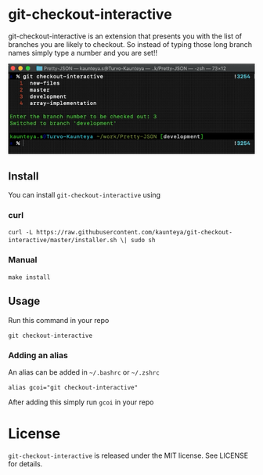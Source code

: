# git-checkout-interactive

git-checkout-interactive is an extension that presents you with the list of branches you are likely to checkout. So instead of typing those long branch names simply type a number and you are set!!

![Demo](/Others/demo.gif)

## Install
You can install `git-checkout-interactive` using 

### curl

```
curl -L https://raw.githubusercontent.com/kaunteya/git-checkout-interactive/master/installer.sh \| sudo sh
```

### Manual
```
make install
```

## Usage
Run this command in your repo
```
git checkout-interactive
```

### Adding an alias
An alias can be added in `~/.bashrc` or `~/.zshrc`
```
alias gcoi="git checkout-interactive"
```
After adding this simply run `gcoi` in your repo

# License
`git-checkout-interactive` is released under the MIT license. See LICENSE for details.
